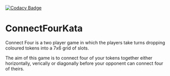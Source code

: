 [![Codacy Badge](https://api.codacy.com/project/badge/Grade/b30ffd1bd43c405f84a0a2d1c5d6f840)](https://www.codacy.com/app/joanmiespada/ConnectFourKata?utm_source=github.com&amp;utm_medium=referral&amp;utm_content=joanmiespada/ConnectFourKata&amp;utm_campaign=Badge_Grade)

# ConnectFourKata
Connect Four is a two player game in which the players take turns dropping coloured tokens into a 7x6 grid of slots.

The aim of this game is to connect four of your tokens together either horizontally, verically or diagonally before your opponent can connect four of theirs.

